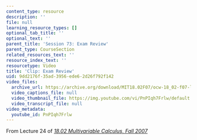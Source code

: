 ```yaml
---
content_type: resource
description: ''
file: null
learning_resource_types: []
optional_tab_title: ''
optional_text: ''
parent_title: 'Session 73: Exam Review'
parent_type: CourseSection
related_resources_text: ''
resource_index_text: ''
resourcetype: Video
title: 'Clip: Exam Review'
uid: 9dd2176f-35ad-3956-ede6-2d26f792f142
video_files:
  archive_url: https://archive.org/download/MIT18.02F07/ocw-18_02-f07-lec24_300k.mp4
  video_captions_file: null
  video_thumbnail_file: https://img.youtube.com/vi/PnPIqh7Frlw/default.jpg
  video_transcript_file: null
video_metadata:
  youtube_id: PnPIqh7Frlw
---
```


From Lecture 24 of [_18.02 Multivariable Calculus, Fall 2007_](/courses/18-02-multivariable-calculus-fall-2007/pages/video-lectures)